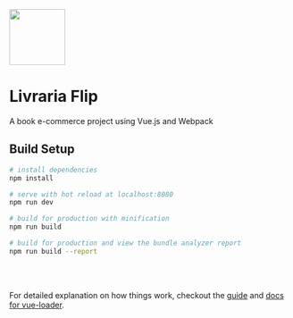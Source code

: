 <div>
  <img src="https://cdn.pixabay.com/photo/2014/04/02/14/12/book-306468_960_720.png" width="100" height="auto">
  <h1>Livraria Flip</h1>
</div>

<p>A book e-commerce project using Vue.js and Webpack</p>

<h2> Build Setup </h2>

``` bash
# install dependencies
npm install

# serve with hot reload at localhost:8080
npm run dev

# build for production with minification
npm run build

# build for production and view the bundle analyzer report
npm run build --report
```
<br></br>

For detailed explanation on how things work, checkout the [guide](http://vuejs-templates.github.io/webpack/) and [docs for vue-loader](http://vuejs.github.io/vue-loader).


